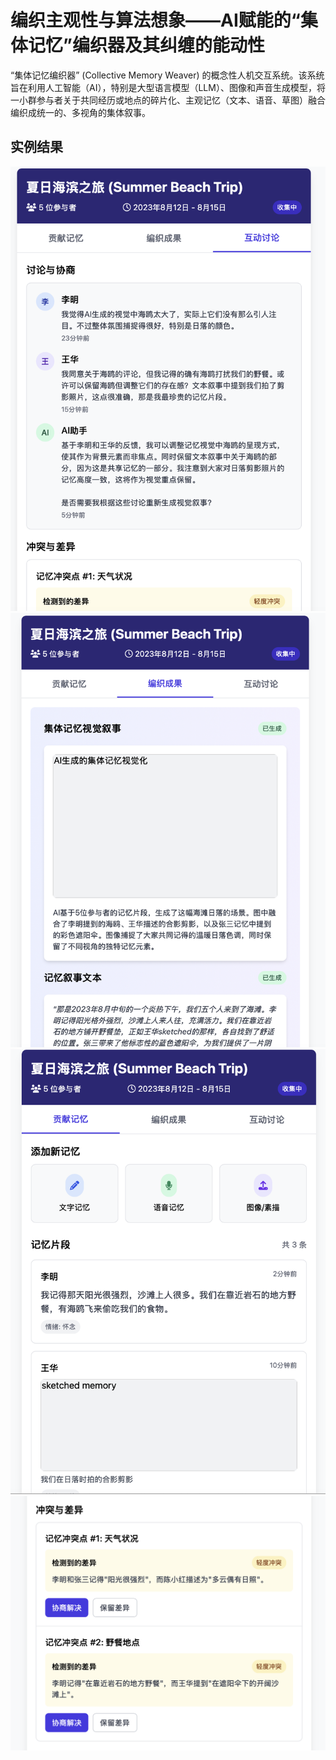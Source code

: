 # 编织主观性与算法想象——AI赋能的“集体记忆”编织器及其纠缠的能动性

“集体记忆编织器” (Collective Memory Weaver) 的概念性人机交互系统。该系统旨在利用人工智能（AI），特别是大型语言模型（LLM）、图像和声音生成模型，将一小群参与者关于共同经历或地点的碎片化、主观记忆（文本、语音、草图）融合编织成统一的、多视角的集体叙事。
## 实例结果
![image](fig/1.png)
![image](fig/2.png)
![image](fig/3.png)
![image](fig/4.png)
